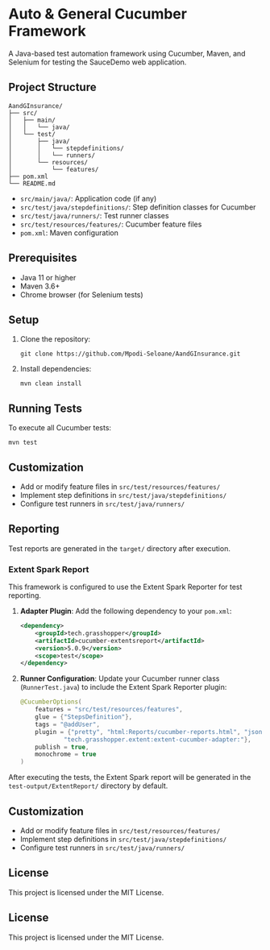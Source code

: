 # Auto & General Cucumber Framework

A Java-based test automation framework using Cucumber, Maven, and Selenium for testing the SauceDemo web application.

## Project Structure

```
AandGInsurance/
├── src/
│   ├── main/
│   │   └── java/
│   └── test/
│       ├── java/
│       │   └── stepdefinitions/
│       │   └── runners/
│       └── resources/
│           └── features/
├── pom.xml
└── README.md
```

- `src/main/java/`: Application code (if any)
- `src/test/java/stepdefinitions/`: Step definition classes for Cucumber
- `src/test/java/runners/`: Test runner classes
- `src/test/resources/features/`: Cucumber feature files
- `pom.xml`: Maven configuration

## Prerequisites

- Java 11 or higher
- Maven 3.6+
- Chrome browser (for Selenium tests)

## Setup

1. Clone the repository:
   ```
   git clone https://github.com/Mpodi-Seloane/AandGInsurance.git
   ```

2. Install dependencies:
   ```
   mvn clean install
   ```

## Running Tests

To execute all Cucumber tests:
```
mvn test
```

## Customization

- Add or modify feature files in `src/test/resources/features/`
- Implement step definitions in `src/test/java/stepdefinitions/`
- Configure test runners in `src/test/java/runners/`

## Reporting

Test reports are generated in the `target/` directory after execution.


### Extent Spark Report

This framework is configured to use the Extent Spark Reporter for test reporting.

1.  **Adapter Plugin**:
    Add the following dependency to your `pom.xml`:
    ```xml
    <dependency>
        <groupId>tech.grasshopper</groupId>
        <artifactId>cucumber-extentsreport</artifactId>
        <version>5.0.9</version>
        <scope>test</scope>
    </dependency>
    ```

2.  **Runner Configuration**:
    Update your Cucumber runner class (`RunnerTest.java`) to include the Extent Spark Reporter plugin:
    ```java
    @CucumberOptions(
        features = "src/test/resources/features",
        glue = {"StepsDefinition"},
        tags = "@addUser",
        plugin = {"pretty", "html:Reports/cucumber-reports.html", "json:target/cucumber.json",
                "tech.grasshopper.extent:extent-cucumber-adapter:"},
        publish = true,
        monochrome = true
    )
    ```

After executing the tests, the Extent Spark report will be generated in the `test-output/ExtentReport/` directory by default.

## Customization

- Add or modify feature files in `src/test/resources/features/`
- Implement step definitions in `src/test/java/stepdefinitions/`
- Configure test runners in `src/test/java/runners/`

## License

This project is licensed under the MIT License.

## License

This project is licensed under the MIT License.

